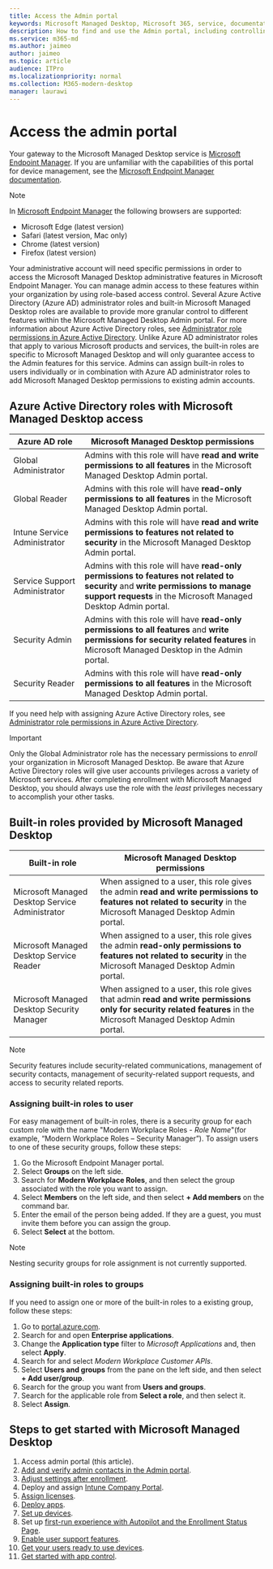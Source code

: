 ```yaml
---
title: Access the Admin portal
keywords: Microsoft Managed Desktop, Microsoft 365, service, documentation
description: How to find and use the Admin portal, including controlling access to it.
ms.service: m365-md
ms.author: jaimeo
author: jaimeo
ms.topic: article
audience: ITPro
ms.localizationpriority: normal
ms.collection: M365-modern-desktop
manager: laurawi
---
```


# Access the admin portal

Your gateway to the Microsoft Managed Desktop service is [Microsoft Endpoint Manager](https://endpoint.microsoft.com/). If you are unfamiliar with the capabilities of this portal for device management, see the [Microsoft Endpoint Manager documentation](/mem/).

> [!NOTE]
> In [Microsoft Endpoint Manager](https://endpoint.microsoft.com/) the following browsers are supported:
> - Microsoft Edge (latest version)
> - Safari (latest version, Mac only)
> - Chrome (latest version)
> - Firefox (latest version)

Your administrative account will need specific permissions in order to access the Microsoft Managed Desktop administrative features in Microsoft Endpoint Manager. You can manage admin access to these features within your organization by using role-based access control. Several Azure Active Directory (Azure AD) administrator roles and built-in Microsoft Managed Desktop roles are available to provide more granular control to different features within the Microsoft Managed Desktop Admin portal. For more information about Azure Active Directory roles, see [Administrator role permissions in Azure Active Directory](/azure/active-directory/users-groups-roles/directory-assign-admin-roles). Unlike Azure AD administrator roles that apply to various Microsoft products and services, the built-in roles are specific to Microsoft Managed Desktop and will only guarantee access to the Admin features for this service. Admins can assign built-in roles to users individually or in combination with Azure AD administrator roles to add Microsoft Managed Desktop permissions to existing admin accounts.

## Azure Active Directory roles with Microsoft Managed Desktop access

|Azure AD role  |Microsoft Managed Desktop permissions  |
|---------|---------|
|Global Administrator     | Admins with this role will have **read and write permissions to all features** in the Microsoft Managed Desktop Admin portal.         |
|Global Reader     | Admins with this role will have **read-only permissions to all features** in the Microsoft Managed Desktop Admin portal.         |
|Intune Service Administrator     |  Admins with this role will have **read and write permissions to features not related to security** in the Microsoft Managed Desktop Admin portal.       |
|Service Support Administrator     | Admins with this role will have **read-only permissions to features not related to security** and **write permissions to manage support requests** in the Microsoft Managed Desktop Admin portal.         |
|Security Admin | Admins with this role will have **read-only permissions to all features** and **write permissions for security related features** in Microsoft Managed Desktop in the Admin portal. |
|Security Reader |Admins with this role will have **read-only permissions to all features** in the Microsoft Managed Desktop Admin portal.|

If you need help with assigning Azure Active Directory roles, see [Administrator role permissions in Azure Active Directory](/azure/active-directory/users-groups-roles/directory-assign-admin-roles).

> [!IMPORTANT]
> Only the Global Administrator role has the necessary permissions to *enroll* your organization in Microsoft Managed Desktop. Be aware that Azure Active Directory roles will give user accounts privileges across a variety of Microsoft services. After completing enrollment with Microsoft Managed Desktop, you should always use the role with the *least* privileges necessary to accomplish your other tasks.

## Built-in roles provided by Microsoft Managed Desktop


|Built-in role  |Microsoft Managed Desktop permissions  |
|---------|---------|
|Microsoft Managed Desktop Service Administrator  | When assigned to a user, this role gives the admin **read and write permissions to features not related to security** in the Microsoft Managed Desktop Admin portal.  |
|Microsoft Managed Desktop Service Reader | When assigned to a user, this role gives the admin **read-only permissions to features not related to security** in the Microsoft Managed Desktop Admin portal. |
|Microsoft Managed Desktop Security Manager |When assigned to a user, this role gives that admin **read and write permissions only for security related features** in the Microsoft Managed Desktop Admin portal.   |

> [!NOTE]
> Security features include security-related communications, management of security contacts, management of security-related support requests, and access to security related reports. 

### Assigning built-in roles to user

For easy management of built-in roles, there is a security group for each custom role with the name "Modern Workplace Roles - _Role Name_"(for example, “Modern Workplace Roles – Security Manager”). To assign users to one of these security groups, follow these steps:
1. Go the Microsoft Endpoint Manager portal.
2. Select **Groups** on the left side.
3. Search for **Modern Workplace Roles**, and then select the group associated with the role you want to assign. 
4. Select **Members** on the left side, and then select **+ Add members** on the command bar.
5. Enter the email of the person being added. If they are a guest, you must invite them before you can assign the group.
6. Select **Select** at the bottom.

> [!NOTE]
> Nesting security groups for role assignment is not currently supported. 

### Assigning built-in roles to groups

If you need to assign one or more of the built-in roles to a existing group, follow these steps:

1. Go to [portal.azure.com](https://portal.azure.com/).
2. Search for and open **Enterprise applications**.
3. Change the **Application type** filter to _Microsoft Applications_ and, then select **Apply**.
4. Search for and select _Modern Workplace Customer APIs_.
5. Select **Users and groups** from the pane on the left side, and then select **+ Add user/group**.
6. Search for the group you want from **Users and groups**.
7. Search for the applicable role from **Select a role**, and then select it.
8. Select **Assign**.

## Steps to get started with Microsoft Managed Desktop

1. Access admin portal (this article).
1. [Add and verify admin contacts in the Admin portal](add-admin-contacts.md).
1. [Adjust settings after enrollment](conditional-access.md).
1. Deploy and assign [Intune Company Portal](company-portal.md).
1. [Assign licenses](assign-licenses.md).
1. [Deploy apps](deploy-apps.md).
1. [Set up devices](set-up-devices.md).
1. Set up [first-run experience with Autopilot and the Enrollment Status Page](esp-first-run.md).
1. [Enable user support features](enable-support.md).
1. [Get your users ready to use devices](get-started-devices.md).
1. [Get started with app control](get-started-app-control.md).